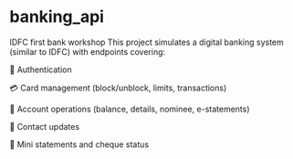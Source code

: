 # banking_api
IDFC first bank workshop
This project simulates a digital banking system (similar to IDFC) with endpoints covering:

🔐 Authentication

💳 Card management (block/unblock, limits, transactions)

🧾 Account operations (balance, details, nominee, e-statements)

📱 Contact updates

📄 Mini statements and cheque status
